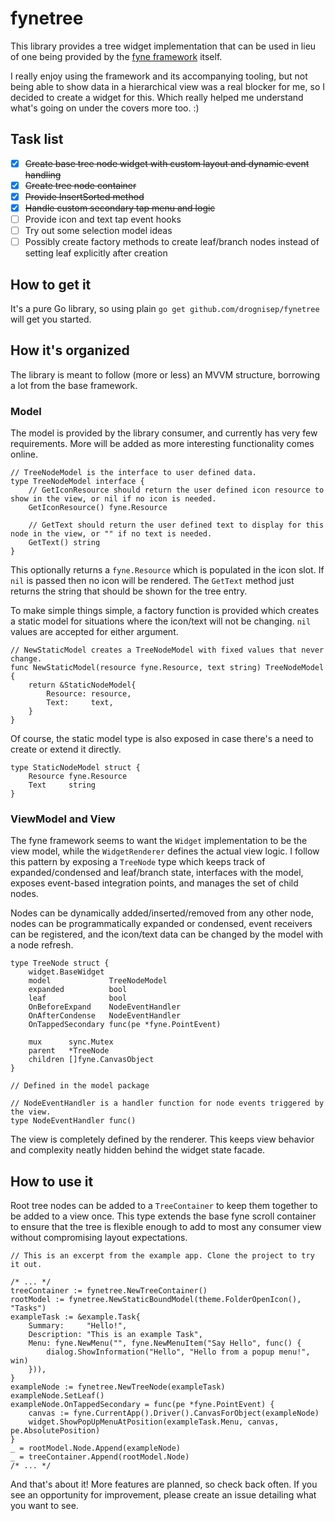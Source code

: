 # fynetree

This library provides a tree widget implementation that can be used in lieu of one being provided
by the [fyne framework](https://fyne.io) itself.

I really enjoy using the framework and its accompanying tooling, but not being able to show
data in a hierarchical view was a real blocker for me, so I decided to create a widget for this.
Which really helped me understand what's going on under the covers more too. :)

## Task list
- [x] ~~Create base tree node widget with custom layout and dynamic event handling~~
- [x] ~~Create tree node container~~
- [x] ~~Provide InsertSorted method~~
- [x] ~~Handle custom secondary tap menu and logic~~
- [ ] Provide icon and text tap event hooks
- [ ] Try out some selection model ideas
- [ ] Possibly create factory methods to create leaf/branch nodes instead of setting leaf
explicitly after creation

## How to get it
It's a pure Go library, so using plain `go get github.com/drognisep/fynetree` will get you started.

## How it's organized
The library is meant to follow (more or less) an MVVM structure, borrowing a lot from the base
framework.

### Model
The model is provided by the library consumer, and currently has very few requirements. More
will be added as more interesting functionality comes online.

```golang
// TreeNodeModel is the interface to user defined data.
type TreeNodeModel interface {
	// GetIconResource should return the user defined icon resource to show in the view, or nil if no icon is needed.
	GetIconResource() fyne.Resource

	// GetText should return the user defined text to display for this node in the view, or "" if no text is needed.
	GetText() string
}
```

This optionally returns a `fyne.Resource` which is populated in the icon slot. If `nil` is passed
then no icon will be rendered. The `GetText` method just returns the string that should be shown
for the tree entry.

To make simple things simple, a factory function is provided which creates a static model for
situations where the icon/text will not be changing. `nil` values are accepted for either
argument.

```golang
// NewStaticModel creates a TreeNodeModel with fixed values that never change.
func NewStaticModel(resource fyne.Resource, text string) TreeNodeModel {
	return &StaticNodeModel{
		Resource: resource,
		Text:     text,
	}
}
```

Of course, the static model type is also exposed in case there's a need to create or extend it
directly.

```golang
type StaticNodeModel struct {
	Resource fyne.Resource
	Text     string
}
```

### ViewModel and View
The fyne framework seems to want the `Widget` implementation to be the view model, while the
`WidgetRenderer` defines the actual view logic. I follow this pattern by exposing a `TreeNode`
type which keeps track of expanded/condensed and leaf/branch state, interfaces with the model,
exposes event-based integration points, and manages the set of child nodes.

Nodes can be dynamically added/inserted/removed from any other node, nodes can be
programmatically expanded or condensed, event receivers can be registered, and the icon/text
data can be changed by the model with a node refresh.

```golang
type TreeNode struct {
	widget.BaseWidget
	model             TreeNodeModel
	expanded          bool
	leaf              bool
	OnBeforeExpand    NodeEventHandler
	OnAfterCondense   NodeEventHandler
	OnTappedSecondary func(pe *fyne.PointEvent)

	mux      sync.Mutex
	parent   *TreeNode
	children []fyne.CanvasObject
}

// Defined in the model package

// NodeEventHandler is a handler function for node events triggered by the view.
type NodeEventHandler func()
```

The view is completely defined by the renderer. This keeps view behavior and complexity neatly
hidden behind the widget state facade.

## How to use it
Root tree nodes can be added to a `TreeContainer` to keep them together to be added to a view
once. This type extends the base fyne scroll container to ensure that the tree is flexible
enough to add to most any consumer view without compromising layout expectations.

```golang
// This is an excerpt from the example app. Clone the project to try it out.

/* ... */
treeContainer := fynetree.NewTreeContainer()
rootModel := fynetree.NewStaticBoundModel(theme.FolderOpenIcon(), "Tasks")
exampleTask := &example.Task{
    Summary:     "Hello!",
    Description: "This is an example Task",
    Menu: fyne.NewMenu("", fyne.NewMenuItem("Say Hello", func() {
        dialog.ShowInformation("Hello", "Hello from a popup menu!", win)
    })),
}
exampleNode := fynetree.NewTreeNode(exampleTask)
exampleNode.SetLeaf()
exampleNode.OnTappedSecondary = func(pe *fyne.PointEvent) {
    canvas := fyne.CurrentApp().Driver().CanvasForObject(exampleNode)
    widget.ShowPopUpMenuAtPosition(exampleTask.Menu, canvas, pe.AbsolutePosition)
}
_ = rootModel.Node.Append(exampleNode)
_ = treeContainer.Append(rootModel.Node)
/* ... */
```

And that's about it! More features are planned, so check back often. If you see an opportunity
for improvement, please create an issue detailing what you want to see.
